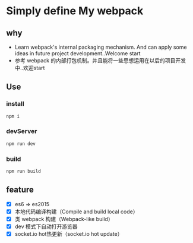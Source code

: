 #  Simply define My webpack

## why

- Learn webpack's internal packaging mechanism. And can apply some ideas in future project development..Welcome start
-  参考 webpack 的内部打包机制。并且能将一些思想运用在以后的项目开发中..欢迎start


## Use

### install
```bash
npm i
```

### devServer
```bash
npm run dev
```

### build
```bash
npm run build
```
## feature

- [x] es6 => es2015
- [x] 本地代码编译构建（Compile and build local code）
- [x] 类 webpack 构建（Webpack-like build）
- [x] dev 模式下自动打开游览器
- [x] socket.io hot热更新（socket.io hot update）
